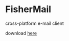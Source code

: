 # FisherMail
cross-platform e-mail client

download [here](https://github.com/fantigny/email/releases/tag/beta)

